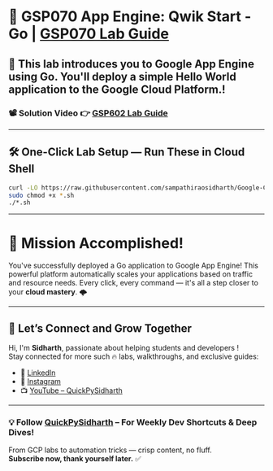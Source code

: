 # 🚀 GSP070 App Engine: Qwik Start - Go | [GSP070 Lab Guide](https://www.cloudskillsboost.google/games/6064/labs/38617)

## 🔐 This lab introduces you to Google App Engine using Go. You'll deploy a simple Hello World application to the Google Cloud Platform.!

### 📽️ Solution Video 👉 [GSP602 Lab Guide]()

---

## 🛠️ One-Click Lab Setup — Run These in Cloud Shell
```bash
curl -LO https://raw.githubusercontent.com/sampathiraosidharth/Google-Cloud-Arcade---2025/refs/heads/main/Level%201%3A%20Application%20Development%20and%20Security%20with%20GCP/Build%20and%20Automate/GSP070%20App%20Engine%3A%20Qwik%20Start%20-%20Go/GSP070.sh
sudo chmod +x *.sh
./*.sh
```
---

# 🎯 Mission Accomplished!

You've successfully deployed a Go application to Google App Engine! This powerful platform automatically scales your applications based on traffic and resource needs.
Every click, every command — it's all a step closer to your **cloud mastery**. 🌩️

---

## 🔗 Let’s Connect and Grow Together

Hi, I'm **Sidharth**, passionate about helping students and developers !  
Stay connected for more such 🔥 labs, walkthroughs, and exclusive guides:

- 🔗 [LinkedIn](https://www.linkedin.com/in/sampathi-sidharth/)
- 📸 [Instagram](https://www.instagram.com/sampathi_rao_sidharth/)
- 📺 [YouTube – QuickPySidharth](https://www.youtube.com/@QuickPySidharth)

---

### 💡 Follow [QuickPySidharth](https://www.youtube.com/@QuickPySidharth) – For Weekly Dev Shortcuts & Deep Dives!

From GCP labs to automation tricks — crisp content, no fluff.  
**Subscribe now, thank yourself later.** ✅
